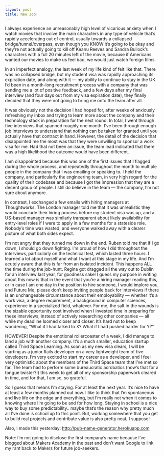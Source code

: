 ```yaml
---
layout: post
title: New Job!
---
```


I always experience an unreasonably high level of vicarious anxiety when I watch movies that involve the main characters in any type of vehicle that’s rapidly accelerating out of control, usually towards a collapsed bridge/tunnel/overpass, even though you KNOW it’s going to be okay and they’re not actually going to kill off Keanu Reeves and Sandra Bullock’s characters with a full 20 minutes left of the movie, because if Americans wanted our movies to make us feel bad, we would just watch foreign films.

In an imperfect analogy, the last week of my life kind of felt like that. There was no collapsed bridge, but my student visa was rapidly approaching its expiration date, and along with it — my ability to continue to stay in the UK. I’d been in a month-long recruitment process with a company that was sending me a lot of positive feedback, and a few days after my final interview (and four days out from my visa expiration date), they finally decided that they were not going to bring me onto the team after all.

It was obviously not the decision I had hoped for, after weeks of anxiously refreshing my inbox and trying to learn more about the company and their technology stack in preparation for the next round. In total, I went through five interviews that spanned roughly one month. I’ve been through enough job interviews to understand that nothing can be taken for granted until you actually have that contract in hand. However, the detail of the decision that disappointed me the most was that they were unwilling to sponsor a work visa for me. Had that not been an issue, the team lead indicated that there was a high likelihood the outcome would have been different.

I am disappointed because this was one of the first issues that I flagged during the whole process, and repeatedly throughout the month to multiple people in the company that I was emailing or speaking to. I held the company, and particularly the engineering team, in very high regard for the quality of their codebase and because I got the impression that they are a decent group of people. I still do believe in the team — the company, I’m not sure about anymore.

In contrast, I exchanged a few emails with hiring managers at Thoughtworks. The London manager told me that it was unrealistic they would conclude their hiring process before my student visa was up, and a US-based manager was similarly transparent about likely availability for entry-level roles if I were to apply in a few months for a stateside role. Nobody’s time was wasted, and everyone walked away with a clearer picture of what both sides expect.

I’m not angry that they turned me down in the end. Ruben told me that if I go down, I should go down fighting. I’m proud of how I did throughout the interviews, particularly on the technical test, which lasted three hours. I learned a lot about myself and what I want at this stage in my life. And I’m acutely aware that this is far from an isolated incident. This happens ALL the time during the job-hunt. Regina got dragged all the way out to Dublin for an interview last year, for goodness sake! I guess my purpose in writing about this now is that in the event that you’re a hiring manager reading this, or in case I am one day in the position to hire someone, I would implore you, and Future Me, please don’t keep inviting people back for interviews if there is an unchangeable circumstance about their employability — whether it’s a work visa, a degree requirement, a background in computer sciences, experience in a specialized field, whatever. For me, the salt in the wounds is the sizable opportunity cost involved when I invested time in preparing for these interviews, instead of actively researching other companies — all while my deadline loomed closer and closer. It’s hard not to keep wondering, “What if I had talked to X? What if I had pushed harder for Y?”

HOWEVER! Despite the emotional rollercoaster of a week, I did manage to land a job with another company. It’s a much smaller, education startup called Third Space Learning. As soon as my new visa clears, I will be starting as a junior Rails developer on a very lightweight team of five developers. I’m very excited to start my career as a developer, and I feel very optimistic about the members of the Third Space team that I’ve met so far. The team had to perform some bureaucratic acrobatics (how’s that for a tongue twister?!) this week to get all of my sponsorship paperwork cleared in time, and for that, I am so, so grateful.

So I guess that means I’m staying. For at least the next year. It’s nice to have at least a few months planned out now. I like to think that I’m spontaneous and live life on the edge and everything, but I’m really not when it comes to knowing where I’m going to be and for how long. Staying in school is a nice way to buy some predictability.. maybe that’s the reason why pretty much all I’ve done is school up to this point. But, working somewhere that you get to build real projects and contribute value is also pretty neat, I suppose!

Also, I made this yesterday: http://pub-name-generator.herokuapp.com

Note: I’m not going to disclose the first company’s name because I’ve blogged about Makers Academy in the past and don’t want Google to link my rant back to Makers for future job-seekers.